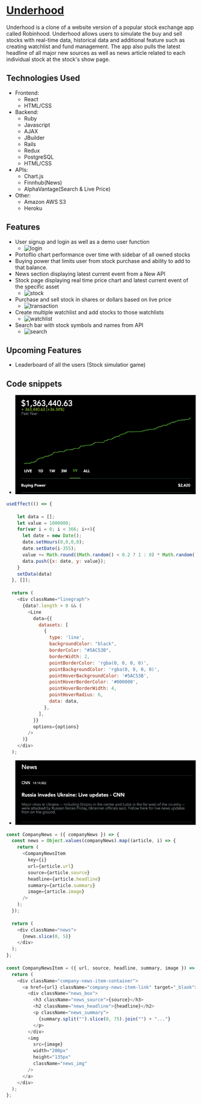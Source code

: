 # [Underhood](https://aa-underhood.herokuapp.com/#/)

Underhood is a clone of a website version of a popular stock exchange app called Robinhood. Underhood allows users to simulate the buy and sell stocks with real-time data, historical data and additional feature such as creating watchlist and fund management. The app also pulls the latest headline of all major new sources as well as news article related to each individual stock at the stock's show page.

 ## Technologies Used
   * Frontend:
     * React
     * HTML/CSS
   * Backend: 
     * Ruby
     * Javascript
     * AJAX
     * JBuilder
     * Rails
     * Redux
     * PostgreSQL
     * HTML/CSS
   * APIs: 
     * Chart.js
     * Finnhub(News)
     * AlphaVantage(Search & Live Price)
   * Other: 
     * Amazon AWS S3
     * Heroku
   
## Features
  * User signup and login as well as a demo user function
    * ![login](https://deandingprojects.s3.us-east-2.amazonaws.com/Login.gif)
  * Portoflio chart performance over time with sidebar of all owned stocks
    <!-- * ![portfolio](https://github.com/dingtianding/Underhood/blob/main/app/assets/images/sidebar.png?raw=true) -->
  * Buying power that limits user from stock purchase and ability to add to that balance.
    <!-- * ![buyingpower](https://github.com/dingtianding/Underhood/blob/main/app/assets/images/sidebar.png?raw=true) -->
  * News section displaying latest current event from a New API
    <!-- * ![news](https://github.com/dingtianding/Underhood/blob/main/app/assets/images/sidebar.png?raw=true) -->
  * Stock page displaying real time price chart and latest current event of the specific asset
    * ![stock](https://user-images.githubusercontent.com/82133627/152574195-76429be6-d24b-42f6-8a46-813d00c3faeb.gif)
  * Purchase and sell stock in shares or dollars based on live price
    * ![transaction](https://user-images.githubusercontent.com/82133627/152612666-f19694b6-6fdd-48aa-92ae-8472b438c5f2.gif)
  * Create multiple watchlist and add stocks to those watchlists
    * ![watchlist](https://user-images.githubusercontent.com/82133627/152613031-2c5d90fe-4068-4c62-8563-2b1557c1f5a4.gif)
  * Search bar with stock symbols and names from API
    * ![search](https://user-images.githubusercontent.com/82133627/152612673-4db83667-310b-466b-b70f-4324ddb3b591.gif)  

 ## Upcoming Features
  * Leaderboard of all the users (Stock simulatior game)

## Code snippets

* ![graph](https://github.com/dingtianding/Underhood/blob/main/app/assets/images/graph.png)
```javascript
useEffect(() => {
    
    let data = [];
    let value = 1000000;
    for(var i = 0; i < 366; i++){
      let date = new Date();
      date.setHours(0,0,0,0);
      date.setDate(i-355);
      value += Math.round((Math.random() < 0.2 ? 1 : 0) * Math.random() * 10000);
      data.push({x: date, y: value});
    }   
    setData(data)
  }, []);

  return (
    <div className="linegraph">
      {data?.length > 0 && (
        <Line
          data={{
            datasets: [
              {
                type: 'line',
                backgroundColor: "black",
                borderColor: "#5AC53B",
                borderWidth: 2,
                pointBorderColor: 'rgba(0, 0, 0, 0)',
                pointBackgroundColor: 'rgba(0, 0, 0, 0)',
                pointHoverBackgroundColor: '#5AC53B',
                pointHoverBorderColor: '#000000',
                pointHoverBorderWidth: 4,
                pointHoverRadius: 6,
                data: data,
              },
            ],
          }}
          options={options}
        />
      )}
    </div>
  );
  ```
* ![news](https://github.com/dingtianding/Underhood/blob/main/app/assets/images/news.png?raw=true)
```javascript
const CompanyNews = ({ companyNews }) => {
  const news = Object.values(companyNews).map((article, i) => {
    return (
      <CompanyNewsItem
        key={i}
        url={article.url}
        source={article.source}
        headline={article.headline}
        summary={article.summary}
        image={article.image}
      />
    );
  });

  return (
    <div className="news">
      {news.slice(0, 5)}
    </div>
  );
};

const CompanyNewsItem = ({ url, source, headline, summary, image }) => {
  return (
    <div className="company-news-item-container">
      <a href={url} className="company-news-item-link" target="_blank">
        <div className="news_box">
          <h3 className="news_source">{source}</h3>
          <h2 className="news_headline">{headline}</h2>
          <p className="news_summary">
            {summary.split("").slice(0, 75).join("") + "..."}
          </p>
        </div>
        <img
          src={image}
          width="200px"
          height="135px"
          className="news_img"
        />
      </a>
    </div>
  );
};
 ```



